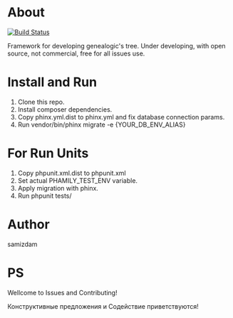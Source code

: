 # About

[![Build Status](https://travis-ci.org/samizdam/PhamilyFramework.svg?branch=master)](https://travis-ci.org/samizdam/PhamilyFramework)

Framework for developing genealogic's tree. Under developing, with open source, not commercial, free for all issues use.

# Install and Run

1. Clone this repo. 
2. Install composer dependencies. 
3. Copy phinx.yml.dist to phinx.yml and fix database connection params. 
4. Run vendor/bin/phinx migrate -e {YOUR_DB_ENV_ALIAS}

# For Run Units 

1. Copy phpunit.xml.dist to phpunit.xml
2. Set actual PHAMILY_TEST_ENV variable. 
3. Apply migration with phinx. 
4. Run phpunit tests/ 

# Author 

samizdam

# PS

Wellcome to Issues and Contributing!

Конструктивные предложения и Содействие приветствуются! 
 